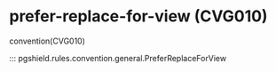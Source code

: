 # prefer-replace-for-view (CVG010)

convention(CVG010)

::: pgshield.rules.convention.general.PreferReplaceForView

